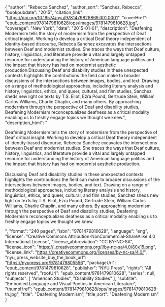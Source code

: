 {
  "author": "Rebecca Sanchez",
  "author_sort": "Sanchez, Rebecca",
  "bookpubdate": "2015",
  "citation_link": "https://doi.org/10.18574/nyu/9781479828869.001.0001",
  "coverHref": "epub_content/9781479810628/ops/images/9781479810628.jpg",
  "coverage": "New York",
  "date": "2015-01-01",
  "description": "Deafening Modernism tells the story of modernism from the perspective of Deaf critical insight. Working to develop a critical Deaf theory independent of identity-based discourse, Rebecca Sanchez excavates the intersections between Deaf and modernist studies.  She traces the ways that Deaf culture, history, linguistics, and literature provide a vital and largely untapped resource for understanding the history of American language politics and the impact that history has had on modernist aesthetic production.Discussing Deaf and disability studies in these unexpected contexts highlights the contributions the field can make to broader discussions of the intersections between images, bodies, and text. Drawing on a range of methodological approaches, including literary analysis and history, linguistics, ethics, and queer, cultural, and film studies, Sanchez sheds new light on texts by T.S. Eliot, Ezra Pound, Gertrude Stein, William Carlos Williams, Charlie Chaplin, and many others. By approaching modernism through the perspective of Deaf and disability studies, Deafening Modernism reconceptualizes deafness as a critical modality enabling us to freshly engage topics we thought we knew.",
  "description_html": "<p>Deafening Modernism tells the story of modernism from the perspective of Deaf critical insight. Working to develop a critical Deaf theory independent of identity-based discourse, Rebecca Sanchez excavates the intersections between Deaf and modernist studies.  She traces the ways that Deaf culture, history, linguistics, and literature provide a vital and largely untapped resource for understanding the history of American language politics and the impact that history has had on modernist aesthetic production.<br><br>Discussing Deaf and disability studies in these unexpected contexts highlights the contributions the field can make to broader discussions of the intersections between images, bodies, and text. Drawing on a range of methodological approaches, including literary analysis and history, linguistics, ethics, and queer, cultural, and film studies, Sanchez sheds new light on texts by T.S. Eliot, Ezra Pound, Gertrude Stein, William Carlos Williams, Charlie Chaplin, and many others. By approaching modernism through the perspective of Deaf and disability studies, Deafening Modernism reconceptualizes deafness as a critical modality enabling us to freshly engage topics we thought we knew.</p>",
  "format": "240 pages",
  "isbn": "9781479810628",
  "language": "eng",
  "license": "Creative Commons Attribution-NonCommercial-ShareAlike 4.0 International License",
  "license_abbreviation": "CC BY-NC-SA",
  "license_icon": "https://i.creativecommons.org/l/by-nc-sa/4.0/80x15.png",
  "license_link": "https://creativecommons.org/licenses/by-nc-sa/4.0/",
  "nyu_press_website_buy_the_book_url": "https://nyupress.org/9781479805556",
  "packageUrl": "epub_content/9781479810628",
  "publisher": "NYU Press",
  "rights": "All rights reserved",
  "rootUrl": "epub_content/9781479810628",
  "series": null,
  "subjects": [
    "American Studies",
    "Disability Studies"
  ],
  "subtitle": "Embodied Language and Visual Poetics in American Literature",
  "thumbHref": "epub_content/9781479810628/ops/images/9781479810628-th.jpg",
  "title": "Deafening Modernism",
  "title_sort": "Deafening Modernism"
}
